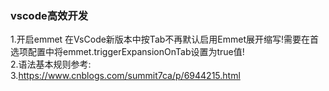 ### vscode高效开发
1.开启emmet 在VsCode新版本中按Tab不再默认启用Emmet展开缩写!需要在首选项配置中将emmet.triggerExpansionOnTab设置为true值!<br>
2.语法基本规则参考:<br>
3.https://www.cnblogs.com/summit7ca/p/6944215.html <br>
